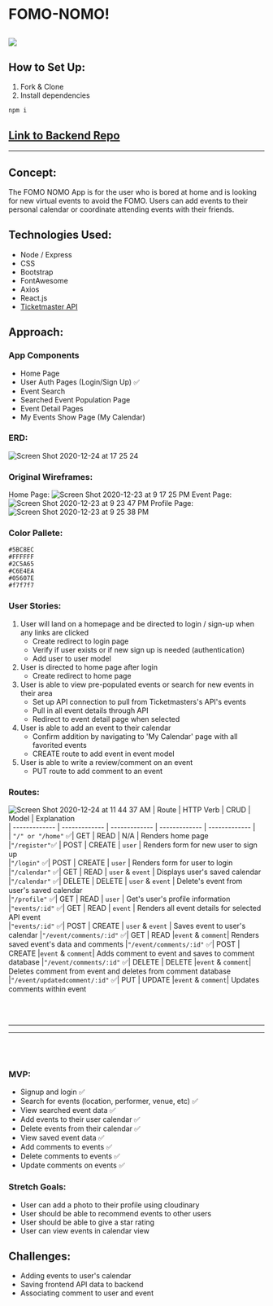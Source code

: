  # FOMO-NOMO! 
![](https://imgur.com/31XzPEV)
 ---

## How to Set Up:
1. Fork & Clone
2. Install dependencies
```
npm i
```

## [Link to Backend Repo](https://github.com/SFX818/Team-5-backend)

---

## Concept:

The FOMO NOMO App is for the user who is bored at home and is looking for new virtual events to avoid the FOMO. Users can add events to their personal calendar or coordinate attending events with their friends.


## Technologies Used:

* Node / Express
* CSS
* Bootstrap
* FontAwesome
* Axios
* React.js
* [Ticketmaster API](https://developer.ticketmaster.com/products-and-docs/apis/getting-started/)


## Approach:

### App Components

* Home Page
* User Auth Pages (Login/Sign Up) ✅
* Event Search
* Searched Event Population Page
* Event Detail Pages
* My Events Show Page (My Calendar)

### ERD:
![Screen Shot 2020-12-24 at 17 25 24](https://user-images.githubusercontent.com/68154135/103107550-6c465580-460d-11eb-826f-24db53149811.png)


### Original Wireframes:
Home Page:
![Screen Shot 2020-12-23 at 9 17 25 PM](https://user-images.githubusercontent.com/68258139/103062876-69435a80-4564-11eb-8e03-f6bea83a5212.png)
Event Page: 
![Screen Shot 2020-12-23 at 9 23 47 PM](https://user-images.githubusercontent.com/68258139/103063141-3e0d3b00-4565-11eb-9b1d-0a3c1076bdb0.png)
Profile Page: ![Screen Shot 2020-12-23 at 9 25 38 PM](https://user-images.githubusercontent.com/68258139/103063231-83ca0380-4565-11eb-9005-f9845d7b26a2.png)

### Color Pallete:

```
#5BC8EC
#FFFFFF
#2C5A65
#C6E4EA
#05607E
#f7f7f7
```

### User Stories:
1. User will land on a homepage and be directed to login / sign-up when any links are clicked
   * Create redirect to login page
   * Verify if user exists or if new sign up is needed (authentication)
   * Add user to user model
1. User is directed to home page after login
    * Create redirect to home page
1. User is able to view pre-populated events or search for new events in their area
    * Set up API connection to pull from Ticketmasters's API's events
    * Pull in all event details through API
    * Redirect to event detail page when selected
1. User is able to add an event to their calendar
    * Confirm addition by navigating to 'My Calendar' page with all favorited events
    * CREATE route to add event in event model
1. User is able to write a review/comment on an event
    * PUT route to add comment to an event
    


### Routes:
![Screen Shot 2020-12-24 at 11 44 37 AM](https://user-images.githubusercontent.com/68258139/103104711-aac41c00-45dd-11eb-9fa7-20e9c06c493e.png)
| Route | HTTP Verb | CRUD | Model | Explanation			
| ------------- | ------------- | ------------- | ------------- | ------------- |			
| `"/" or "/home"` ✅| GET | READ | N/A | Renders home page			
|`"/register"`✅ | POST | CREATE | `user` | Renders form for new user to sign up			
|`"/login"` ✅| POST | CREATE | `user` | Renders form for user to login			
|`"/calendar"` ✅| GET | READ | `user` & `event` | Displays user's saved calendar
|`"/calendar"` ✅| DELETE | DELETE | `user` & `event` | Delete's event from user's saved calendar			
|`"/profile"` ✅| GET | READ | `user` | Get's user's profile information	
|`"events/:id"` ✅| GET | READ | `event` | Renders all event details for selected API event	
|`"events/:id"` ✅| POST | CREATE | `user` & `event` | Saves event to user's calendar
|`"/event/comments/:id"` ✅| GET | READ |`event` & `comment`| Renders saved event's data and comments
|`"/event/comments/:id"` ✅| POST | CREATE |`event` & `comment`| Adds comment to event and saves to comment database
|`"/event/comments/:id"` ✅| DELETE | DELETE |`event` & `comment`| Deletes comment from event and deletes from comment database	
|`"/event/updatedcomment/:id"` ✅| PUT | UPDATE |`event` & `comment`| Updates comments within event

		
<br/>
<br/>

---

---

<br/>
<br/>

		
### MVP:
- Signup and login  ✅
- Search for events (location, performer, venue, etc)  ✅
- View searched event data ✅
- Add events to their user calendar  ✅
- Delete events from their calendar  ✅
- View saved event data ✅
- Add comments to events  ✅
- Delete comments to events ✅
- Update comments on events ✅


### Stretch Goals:
- User can add a photo to their profile using cloudinary
- User should be able to recommend events to other users 
- User should be able to give a star rating
- User can view events in calendar view


## Challenges:
- Adding events to user's calendar
- Saving frontend API data to backend
- Associating comment to user and event
